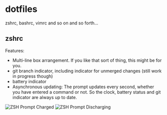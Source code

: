 dotfiles
==========================

zshrc, bashrc, vimrc and so on and so forth...

zshrc
-----

Features:
* Multi-line  box arrangement. If you like  that sort of thing,  this might be
  for you.
* git branch  indicator, including indicator for unmerged  changes (still work
  in progress though)
* battery indicator
* Asynchronous  updating: The prompt  updates every  second, whether  you have
  entered a command or not. So the clock, battery status and git indicator are
  always up to date.

![ZSH Prompt Charged](http://www.alpenwasser.net/images/2015-05-23--23-50-44--prompt.png)
![ZSH Prompt Discharging](http://www.alpenwasser.net/images/2015-05-23--23-51-40--discharging.png)
